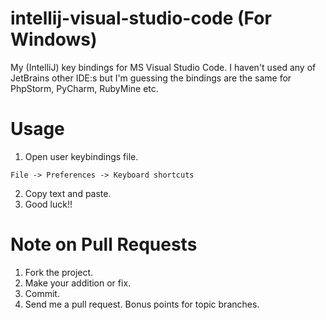 # intellij-visual-studio-code (For Windows)
My (IntelliJ) key bindings for MS Visual Studio Code. I haven't used any of JetBrains other IDE:s but I'm guessing the bindings are the same for PhpStorm, PyCharm, RubyMine etc.

# Usage
1. Open user keybindings file.
```
File -> Preferences -> Keyboard shortcuts
```
2. Copy text and paste.
3. Good luck!!

# Note on Pull Requests
1. Fork the project.
2. Make your addition or fix.
3. Commit.
4. Send me a pull request. Bonus points for topic branches.
